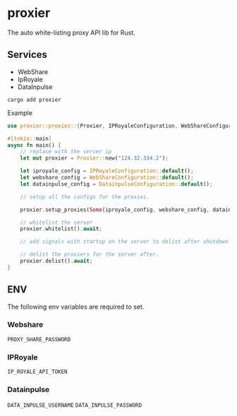 # proxier

The auto white-listing proxy API lib for Rust.

## Services

* WebShare
* IpRoyale
* DataInpulse

`cargo add proxier`

Example

```rust
use proxier::proxies::{Proxier, IPRoyaleConfiguration, WebShareConfiguration, DatainpulseConfiguration};

#[tokio::main]
async fn main() {
    // replace with the server ip
    let mut proxier = Proxier::new("124.32.334.2");

    let iproyale_config = IPRoyaleConfiguration::default();
    let webshare_config = WebShareConfiguration::default();
    let datainpulse_config = DatainpulseConfiguration::default();

    // setup all the configs for the proxies.

    proxier.setup_proxies(Some(iproyale_config, webshare_config, datainpulse_config)).await;

    // whitelist the server
    proxier.whitelist().await;

    // add signals with startup on the server to delist after shutdown using tokio::select etc.

    // delist the proxiers for the server after.
    proxier.delist().await;
}
```

## ENV

The following env variables are required to set.

### Webshare

`PROXY_SHARE_PASSWORD`

### IPRoyale

`IP_ROYALE_API_TOKEN`

### Datainpulse

`DATA_INPULSE_USERNAME`
`DATA_INPULSE_PASSWORD`